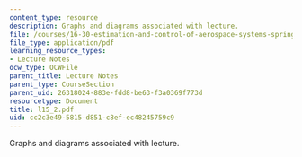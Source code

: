 ```yaml
---
content_type: resource
description: Graphs and diagrams associated with lecture.
file: /courses/16-30-estimation-and-control-of-aerospace-systems-spring-2004/cc2c3e495815d851c8efec48245759c9_l15_2.pdf
file_type: application/pdf
learning_resource_types:
- Lecture Notes
ocw_type: OCWFile
parent_title: Lecture Notes
parent_type: CourseSection
parent_uid: 26318024-883e-fdd8-be63-f3a0369f773d
resourcetype: Document
title: l15_2.pdf
uid: cc2c3e49-5815-d851-c8ef-ec48245759c9
---
```

Graphs and diagrams associated with lecture.

